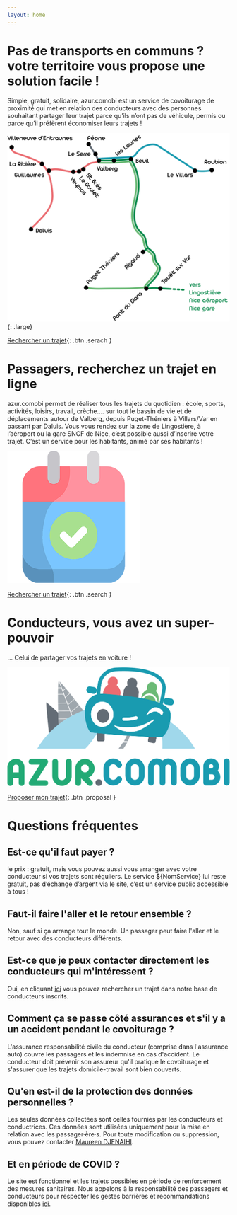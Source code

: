 ```yaml
---
layout: home
---
```

# Pas de transports en communs ? votre territoire vous propose une solution facile ! 
Simple, gratuit, solidaire, azur.comobi est un service de covoiturage de proximité qui met en relation des conducteurs avec des personnes souhaitant partager leur trajet parce qu’ils n’ont pas de véhicule, permis ou parce qu’il préfèrent économiser leurs trajets !

![Carte](/assets/images/carte.png){: .large}

[Rechercher un trajet](/recherche){: .btn .serach }

# Passagers, recherchez un trajet en ligne
azur.comobi permet de réaliser tous les trajets du quotidien : école, sports, activités, loisirs, travail, crèche…. sur tout le bassin de vie et de déplacements autour de Valberg, depuis Puget-Théniers à Villars/Var en passant par Daluis. Vous vous rendez sur la zone de Lingostière, à l’aéroport ou la gare SNCF de Nice, c’est possible aussi d’inscrire votre trajet. C’est un service pour les habitants, animé par ses habitants !

![Calendrier](/assets/images/calendrier.png)

[Rechercher un trajet](/recherche){: .btn .search }

# Conducteurs, vous avez un super-pouvoir
... Celui de partager vos trajets en voiture !

![Hero](/assets/images/logo-azurcomobi-vertical.png)

[Proposer mon trajet](https://docs.google.com/forms/d/e/1FAIpQLSeInZJD79GJ-qg3Tkjz47uqsVgsZVy5awevxvhB67jK8KGGJQ/viewform?usp=sf_link){: .btn .proposal }

<!--faq -->
# Questions fréquentes

## Est-ce qu'il faut payer ?
le prix : gratuit, mais vous pouvez aussi vous arranger avec votre conducteur si vos trajets sont réguliers. 
Le service ${NomService} lui reste gratuit, pas d’échange d’argent via le site, c’est un service public accessible à tous !

## Faut-il faire l'aller et le retour ensemble ?
Non, sauf si ça arrange tout le monde. Un passager peut faire
l'aller et le retour avec des conducteurs différents.

## Est-ce que je peux contacter directement les conducteurs qui m'intéressent ?
Oui, en cliquant [ici](/recherche) vous pouvez
rechercher un trajet dans notre base de conducteurs inscrits.

## Comment ça se passe côté assurances et s'il y a un accident pendant le covoiturage ?
L'assurance responsabilité civile du conducteur (comprise dans
l'assurance auto) couvre les passagers et les indemnise en cas
d'accident. Le conducteur doit prévenir son assureur qu'il pratique
le covoiturage et s'assurer que les trajets domicile-travail sont
bien couverts.

## Qu'en est-il de la protection des données personnelles ?
Les seules données collectées sont celles fournies par les conducteurs et conductrices.
Ces données sont utilisées uniquement pour la mise en relation avec les passager·ère·s.
Pour toute modification ou suppression, vous pouvez contacter [Maureen DJENAIHI](mailto:mdjenaihi@valberg.com).

## Et en période de COVID ?
Le site est fonctionnel et les trajets possibles en période de renforcement des
mesures sanitaires. Nous appelons à la responsabilité des passagers et
conducteurs pour respecter les gestes barrières et recommandations
disponibles [ici](https://www.gouvernement.fr/sites/default/files/affiche_gestes_barrieres_covoiturage_a4.pdf).


